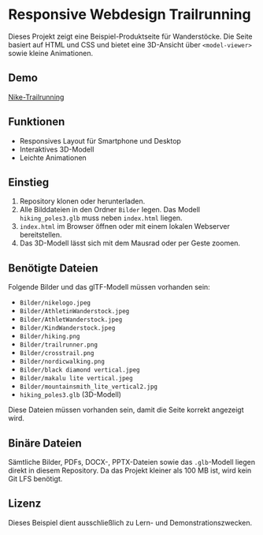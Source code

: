 # Responsive Webdesign Trailrunning

Dieses Projekt zeigt eine Beispiel-Produktseite für Wanderstöcke. Die Seite basiert auf HTML und CSS und bietet eine 3D-Ansicht über `<model-viewer>` sowie kleine Animationen.

## Demo

[Nike-Trailrunning](https://stevene98.github.io/responsive-webdesign-Trailrunning/)

## Funktionen

- Responsives Layout für Smartphone und Desktop
- Interaktives 3D-Modell
- Leichte Animationen

## Einstieg

1. Repository klonen oder herunterladen.
2. Alle Bilddateien in den Ordner `Bilder` legen. Das Modell `hiking_poles3.glb` muss neben `index.html` liegen.
3. `index.html` im Browser öffnen oder mit einem lokalen Webserver bereitstellen.
4. Das 3D-Modell lässt sich mit dem Mausrad oder per Geste zoomen.

## Benötigte Dateien

Folgende Bilder und das glTF-Modell müssen vorhanden sein:

- `Bilder/nikelogo.jpeg`
- `Bilder/AthletinWanderstock.jpeg`
- `Bilder/AthletWanderstock.jpeg`
- `Bilder/KindWanderstock.jpeg`
- `Bilder/hiking.png`
- `Bilder/trailrunner.png`
- `Bilder/crosstrail.png`
- `Bilder/nordicwalking.png`
- `Bilder/black diamond vertical.jpeg`
- `Bilder/makalu lite vertical.jpeg`
- `Bilder/mountainsmith_lite_vertical2.jpg`
- `hiking_poles3.glb` (3D-Modell)

Diese Dateien müssen vorhanden sein, damit die Seite korrekt angezeigt wird.

## Binäre Dateien

Sämtliche Bilder, PDFs, DOCX-, PPTX-Dateien sowie das `.glb`-Modell liegen direkt in diesem Repository. Da das Projekt kleiner als 100 MB ist, wird kein Git LFS benötigt.

## Lizenz

Dieses Beispiel dient ausschließlich zu Lern- und Demonstrationszwecken.
